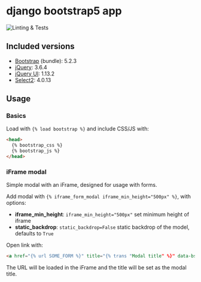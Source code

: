 # django bootstrap5 app

![Linting & Tests](https://github.com/jnphilipp/django_bootstrap5/actions/workflows/tests.yml/badge.svg)


## Included versions

* [Bootstrap](https://github.com/twbs/bootstrap) (bundle): 5.2.3
* [jQuery](https://github.com/jquery/jquery): 3.6.4
* [jQuery UI](https://github.com/jquery/jquery-ui): 1.13.2
* [Select2](https://github.com/select2/select2): 4.0.13


## Usage

### Basics

Load with `{% load bootstrap %}` and include CSS/JS with:

```html
<head>
  {% bootstrap_css %}
  {% bootstrap_js %}
</head>
```

### iFrame modal

Simple modal with an iFrame, designed for usage with forms.

Add modal with `{% iframe_form_modal iframe_min_height="500px" %}`, with options:
* **iframe_min_height**: `iframe_min_height="500px"` set minimum height of iframe
* **static_backdrop**: `static_backdrop=False` static backdrop of the model, defaults to `True`

Open link with:
```html
<a href="{% url SOME_FORM %}" title="{% trans "Modal title" %}" data-bs-toggle="modal" data-bs-target="#iframeFormModal">open modal form</a>
```

The URL will be loaded in the iFrame and the title will be set as the modal title.
